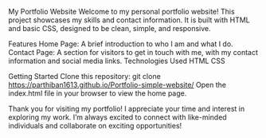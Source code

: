 My Portfolio Website
Welcome to my personal portfolio website! This project showcases my skills and contact information. It is built with HTML and basic CSS, designed to be clean, simple, and responsive.

Features
Home Page: A brief introduction to who I am and what I do.
Contact Page: A section for visitors to get in touch with me, with my contact information and social media links.
Technologies Used
HTML
CSS

Getting Started
Clone this repository:
git clone https://parthiban1613.github.io/Portfolio-simple-website/
Open the index.html file in your browser to view the home page.

Thank you for visiting my portfolio!
I appreciate your time and interest in exploring my work. I’m always excited to connect with like-minded individuals and collaborate on exciting opportunities!

